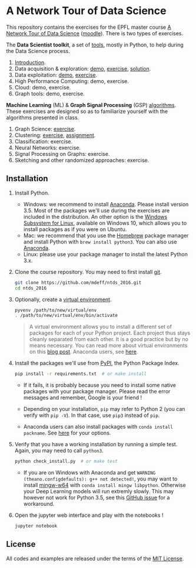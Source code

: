 # A Network Tour of Data Science

This repository contains the exercises for the EPFL master course [A Network
Tour of Data Science][epfl] ([moodle]). There is two types of exercises.

[epfl]: http://edu.epfl.ch/coursebook/en/a-network-tour-of-data-science-EE-558
[moodle]: http://moodle.epfl.ch/course/view.php?id=15299

The **Data Scientist toolkit**, a set of [tools][toolkit], mostly in Python, to
help during the Data Science process.

1. [Introduction][t00_intro].
2. Data acquisition & exploration: [demo][t01_demo], [exercise][t01_ex], [solution][t01_sol].
3. Data exploitation: [demo][t02_demo], [exercise][t02_ex].
4. High Performance Computing: demo, exercise.
5. Cloud: demo, exercise.
6. Graph tools: demo, exercise.

[toolkit]:    http://nbviewer.jupyter.org/github/mdeff/ntds_2016/tree/with_outputs/toolkit
[t00_intro]:  http://nbviewer.jupyter.org/github/mdeff/ntds_2016/blob/with_outputs/toolkit/00_introduction.ipynb
[t01_demo]:   http://nbviewer.jupyter.org/github/mdeff/ntds_2016/blob/with_outputs/toolkit/01_demo_acquisition_exploration.ipynb
[t01_ex]:     http://nbviewer.jupyter.org/github/mdeff/ntds_2016/blob/with_outputs/toolkit/01_ex_acquisition_exploration.ipynb
[t01_sol]:    http://nbviewer.jupyter.org/github/mdeff/ntds_2016/blob/with_outputs/toolkit/01_sol_acquisition_exploration.ipynb
[t02_demo]:   http://nbviewer.jupyter.org/github/mdeff/ntds_2016/blob/with_outputs/toolkit/02_demo_exploitation.ipynb
[t02_ex]:     http://nbviewer.jupyter.org/github/mdeff/ntds_2016/blob/with_outputs/toolkit/02_ex_exploitation.ipynb

**Machine Learning** (ML) & **Graph Signal Processing** (GSP) [algorithms].
These exercises are designed so as to familiarize yourself with the algorithms
presented in class.

1. Graph Science: [exercise][a01_ex].
2. Clustering: [exercise][a02_ex], [assignment][a02_ass].
3. Classification: exercise.
4. Neural Networks: exercise.
5. Signal Processing on Graphs: exercise.
6. Sketching and other randomized approaches: exercise.

[algorithms]: http://nbviewer.jupyter.org/github/mdeff/ntds_2016/tree/with_outputs/algorithms
[a01_ex]:     http://nbviewer.jupyter.org/github/mdeff/ntds_2016/blob/with_outputs/algorithms/01_ex_graph_science.ipynb
[a02_ex]:     http://nbviewer.jupyter.org/github/mdeff/ntds_2016/blob/with_outputs/algorithms/02_ex_clustering.ipynb
[a02_ass]:    http://nbviewer.jupyter.org/github/mdeff/ntds_2016/blob/with_outputs/algorithms/02_ass_clustering.ipynb

## Installation

1. Install Python.
	* Windows: we recommend to install [Anaconda]. Please install version 3.5.
	  Most of the packages we'll use during the exercises are included in the
	  distribution. An other option is the [Windows Subsystem for Linux][wsl],
	  available on Windows 10, which allows you to install packages as if you
	  were on Ubuntu.
	* Mac: we recommend that you use the [Homebrew] package manager and install
	  Python with `brew install python3`. You can also use [Anaconda].
	* Linux: please use your package manager to install the latest Python 3.x.

2. Clone the course repository. You may need to first install [git].
   ```sh
   git clone https://github.com/mdeff/ntds_2016.git
   cd ntds_2016
   ```

3. Optionally, create a [virtual environment][venv]. 
   ```sh
   pyvenv /path/to/new/virtual/env
   . /path/to/new/virtual/env/bin/activate
   ```
   > A virtual environment allows you to install a different set of packages for
   > each of your Python project. Each project thus stays cleanly separated from
   > each other. It is a good practice but by no means necessary. You can read
   > more about virtual environments on this [blog post][venv_blog]. Anaconda
   > users, see [here][conda_venv].

4. Install the packages we'll use from [PyPI], the Python Package Index.
   ```sh
   pip install -r requirements.txt  # or make install
   ```

   * If it fails, it is probably because you need to install some native
	 packages with your package manager. Please read the error messages and
	 remember, Google is your friend !

   * Depending on your installation, `pip` may refer to Python 2 (you can
	 verify with `pip -V`). In that case, use `pip3` instead of `pip`.

   * Anaconda users can also install packages with `conda install packname`.
	 See [here][conda_install] for your options.

5. Verify that you have a working installation by running a simple test.
   Again, you may need to call `python3`.
   ```sh
   python check_install.py  # or make test
   ```

   * If you are on Windows with Anaconda and get
	 `WARNING (theano.configdefaults): g++ not detected!`, you may want to
	 install [mingw-w64](http://mingw-w64.org) with `conda install mingw
	 libpython`. Otherwise your Deep Learning models will run extremly slowly.
	 This may however not work for Python 3.5, see this [GitHub
	 issue][theano_windows_py35] for a workaround.

6. Open the jupyter web interface and play with the notebooks !
   ```sh
   jupyter notebook
   ```

[Homebrew]: http://brew.sh
[wsl]: https://msdn.microsoft.com/en-us/commandline/wsl/about
[Anaconda]: https://www.continuum.io/downloads#windows
[conda_install]: http://stackoverflow.com/a/18640601/3734066
[conda_venv]: http://conda.pydata.org/docs/using/envs.html
[venv]: https://docs.python.org/3/library/venv.html
[venv_blog]: https://realpython.com/blog/python/python-virtual-environments-a-primer/
[PyPI]: https://pypi.python.org
[git]: https://git-scm.com/downloads
[theano_windows_py35]: https://github.com/Theano/Theano/issues/3376#issuecomment-235034897

## License

All codes and examples are released under the terms of the [MIT
License](LICENSE.txt).
